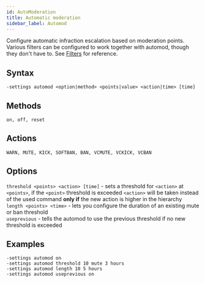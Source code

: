```yaml
---
id: AutoModeration
title: Automatic moderation 
sidebar_label: Automod
---
```


Configure automatic infraction escalation based on moderation points. Various filters can be configured to work together with automod, though they don't have to. See [Filters](../../tutorials/Filters) for reference. 

## Syntax  
`-settings automod <option|method> <points|value> <action|time> [time]`

## Methods  
`on, off, reset`

## Actions  
`WARN, MUTE, KICK, SOFTBAN, BAN, VCMUTE, VCKICK, VCBAN`

## Options  
`threshold <points> <action> [time]` - sets a threshold for `<action>` at `<points>`, if the `<point>` threshold is exceeded `<action>` will be taken instead of the used command **only if** the new action is higher in the hierarchy   
`length <points> <time>` - lets you configure the duration of an existing mute or ban threshold  
`useprevious` - tells the automod to use the previous threshold if no new threshold is exceeded  

## Examples  
`-settings automod on`  
`-settings automod threshold 10 mute 3 hours`  
`-settings automod length 10 5 hours`  
`-settings automod useprevious on`